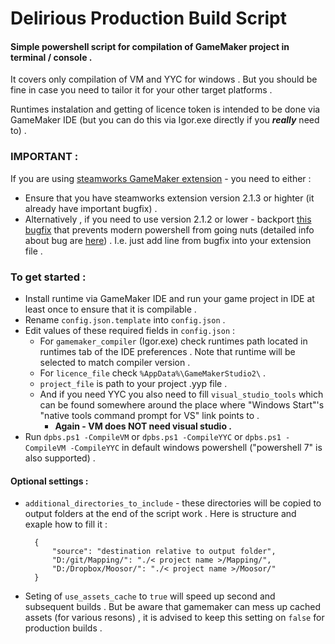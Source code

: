 # Delirious Production Build Script

#### Simple powershell script for compilation of GameMaker project in terminal / console .

It covers only compilation of VM and YYC for windows .
But you should be fine in case you need to tailor it for your other target platforms .

Runtimes instalation and getting of licence token is intended to be done via GameMaker IDE (but you can do this via Igor.exe directly if you ***really*** need to) .

### IMPORTANT :
If you are using [steamworks GameMaker extension](https://github.com/YoYoGames/GMEXT-Steamworks) - you need to either :
 - Ensure that you have steamworks extension version 2.1.3 or highter (it already have important bugfix) .
 - Alternatively , if you need to use version 2.1.2 or lower - backport [this bugfix](https://github.com/YoYoGames/GMEXT-Steamworks/commit/962c208c794935c1dd262df2d2c5840a198b8272) that prevents modern powershell from going nuts (detailed info about bug are [here](https://github.com/YoYoGames/GMEXT-Steamworks/issues/120)) . I.e. just add line from bugfix into your extension file .

### To get started :
- Install runtime via GameMaker IDE and run your game project in IDE at least once to ensure that it is compilable .
- Rename `config.json.template` into `config.json` .
- Edit values of these required fields in `config.json` :
	- For `gamemaker_compiler` (Igor.exe) check runtimes path located in runtimes tab of the IDE preferences . Note that runtime will be selected to match compiler version .
	- For `licence_file` check `%AppData%\GameMakerStudio2\` .
	- `project_file` is path to your project .yyp file .
	- And if you need YYC you also need to fill `visual_studio_tools` which can be found somewhere around the place where "Windows Start"'s "native tools command prompt for VS" link points to .
		- **Again - VM does NOT need visual studio .**
- Run `dpbs.ps1 -CompileVM` or `dpbs.ps1 -CompileYYC` or `dpbs.ps1 -CompileVM -CompileYYC` in default windows powershell ("powershell 7" is also supported) .

#### Optional settings :
- `additional_directories_to_include` - these directories will be copied to output folders at the end of the script work . Here is structure and exaple how to fill it :
	
		{
			"source": "destination relative to output folder",
			"D:/git/Mapping/": "./< project name >/Mapping/",
			"D:/Dropbox/Moosor/": "./< project name >/Moosor/"
		}
	
- Seting of `use_assets_cache` to `true` will speed up second and subsequent builds . But be aware that gamemaker can mess up cached assets (for various resons) , it is advised to keep this setting on `false` for production builds .
